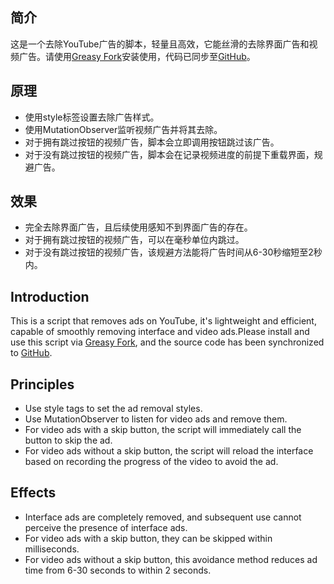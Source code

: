 ## 简介
这是一个去除YouTube广告的脚本，轻量且高效，它能丝滑的去除界面广告和视频广告。请使用[Greasy Fork](https://greasyfork.org/scripts/459541/versions/new)安装使用，代码已同步至[GitHub](https://github.com/iamfugui/YouTube-AD-Blocker)。
## 原理
- 使用style标签设置去除广告样式。
- 使用MutationObserver监听视频广告并将其去除。
- 对于拥有跳过按钮的视频广告，脚本会立即调用按钮跳过该广告。
- 对于没有跳过按钮的视频广告，脚本会在记录视频进度的前提下重载界面，规避广告。

## 效果
- 完全去除界面广告，且后续使用感知不到界面广告的存在。
- 对于拥有跳过按钮的视频广告，可以在毫秒单位内跳过。
- 对于没有跳过按钮的视频广告，该规避方法能将广告时间从6-30秒缩短至2秒内。

## Introduction
This is a script that removes ads on YouTube, it's lightweight and efficient, capable of smoothly removing interface and video ads.Please install and use this script via [Greasy Fork](https://greasyfork.org/scripts/459541/versions/new), and the source code has been synchronized to [GitHub](https://github.com/iamfugui/YouTube-AD-Blocker).

## Principles
- Use style tags to set the ad removal styles.
- Use MutationObserver to listen for video ads and remove them.
- For video ads with a skip button, the script will immediately call the button to skip the ad.
- For video ads without a skip button, the script will reload the interface based on recording the progress of the video to avoid the ad.

## Effects
- Interface ads are completely removed, and subsequent use cannot perceive the presence of interface ads.
- For video ads with a skip button, they can be skipped within milliseconds.
- For video ads without a skip button, this avoidance method reduces ad time from 6-30 seconds to within 2 seconds.
